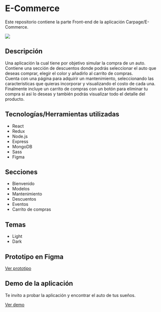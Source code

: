 # E-Commerce

Este repositorio contiene la parte Front-end de la aplicación Carpage/E-Commerce.

![](https://raw.githubusercontent.com/ccastillob/portfolio/main/public/assets/carpageImage3.png)

## Descripción

Una aplicación la cual tiene por objetivo simular la compra de un auto.\
Contiene una sección de descuentos donde podrás seleccionar el auto que deseas comprar, elegir el color y añadirlo al carrito de compras.\
Cuenta con una página para adquirir un mantenimiento, seleccionando las caracteristicas que quieras incorporar y visualizando el costo de cada una.\
Finalmente incluye un carrito de compras con un botón para eliminar tu compra si asi lo deseas y también podrás visualizar todo el detalle del producto.

## Tecnologías/Herramientas utilizadas

* React
* Redux
* Node.js
* Express
* MongoDB
* Sass
* Figma

## Secciones

* Bienvenido
* Modelos
* Mantenimiento
* Descuentos
* Eventos
* Carrito de compras

## Temas

* Light
* Dark

## Prototipo en Figma

[ Ver prototipo ](https://www.figma.com/proto/9huzOisjVeSpIcf0xlQZ6N/CarPage?node-id=2106%3A4000&scaling=scale-down&page-id=2106%3A3010&starting-point-node-id=2106%3A3030)

## Demo de la aplicación

Te invito a probar la aplicación y encontrar el auto de tus sueños.

[ Ver demo ](https://appcarpage.herokuapp.com/)


